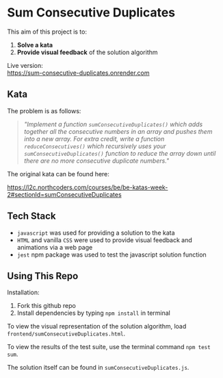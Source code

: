 # Sum Consecutive Duplicates

This aim of this project is to:
1. __Solve a kata__
2. __Provide visual feedback__ of the solution algorithm

Live version:<br>
https://sum-consecutive-duplicates.onrender.com

## Kata

The problem is as follows:

> _"Implement a function `sumConsecutiveDuplicates()` which adds together all the consecutive numbers in an array and pushes them into a new array. For extra credit, write a function `reduceConsecutives()` which recursively uses your `sumConsecutiveDuplicates()` function to reduce the array down until there are no more consecutive duplicate numbers."_

The original kata can be found here:

https://l2c.northcoders.com/courses/be/be-katas-week-2#sectionId=sumConsecutiveDuplicates

## Tech Stack

- `javascript` was used for providing a solution to the kata
- `HTML` and vanilla `CSS` were used to provide visual feedback and animations via a web page
- `jest` npm package was used to test the javascript solution function

## Using This Repo

Installation:

1. Fork this github repo
2. Install dependencies by typing `npm install` in terminal

To view the visual representation of the solution algorithm, load `frontend/sumConsecutiveDuplicates.html`.

To view the results of the test suite, use the terminal command `npm test sum`.

The solution itself can be found in `sumConsecutiveDuplicates.js`.